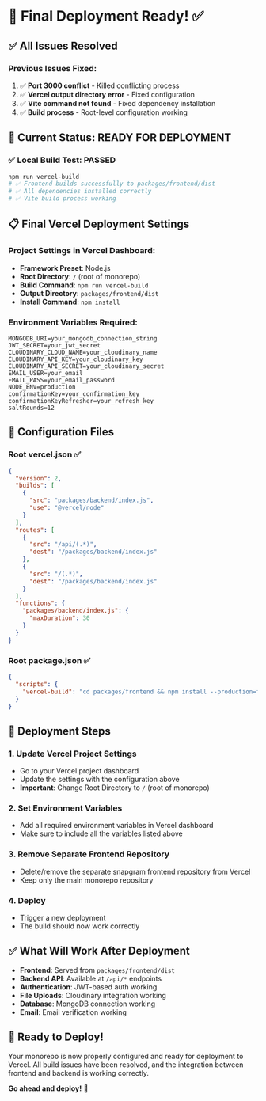 # 🚀 Final Deployment Ready! ✅

## ✅ **All Issues Resolved**

### **Previous Issues Fixed:**
1. ✅ **Port 3000 conflict** - Killed conflicting process
2. ✅ **Vercel output directory error** - Fixed configuration
3. ✅ **Vite command not found** - Fixed dependency installation
4. ✅ **Build process** - Root-level configuration working

## 🎯 **Current Status: READY FOR DEPLOYMENT**

### **✅ Local Build Test: PASSED**
```bash
npm run vercel-build
# ✅ Frontend builds successfully to packages/frontend/dist
# ✅ All dependencies installed correctly
# ✅ Vite build process working
```

## 📋 **Final Vercel Deployment Settings**

### **Project Settings in Vercel Dashboard:**
- **Framework Preset**: Node.js
- **Root Directory**: `/` (root of monorepo)
- **Build Command**: `npm run vercel-build`
- **Output Directory**: `packages/frontend/dist`
- **Install Command**: `npm install`

### **Environment Variables Required:**
```env
MONGODB_URI=your_mongodb_connection_string
JWT_SECRET=your_jwt_secret
CLOUDINARY_CLOUD_NAME=your_cloudinary_name
CLOUDINARY_API_KEY=your_cloudinary_key
CLOUDINARY_API_SECRET=your_cloudinary_secret
EMAIL_USER=your_email
EMAIL_PASS=your_email_password
NODE_ENV=production
confirmationKey=your_confirmation_key
confirmationKeyRefresher=your_refresh_key
saltRounds=12
```

## 🔧 **Configuration Files**

### **Root vercel.json** ✅
```json
{
  "version": 2,
  "builds": [
    {
      "src": "packages/backend/index.js",
      "use": "@vercel/node"
    }
  ],
  "routes": [
    {
      "src": "/api/(.*)",
      "dest": "/packages/backend/index.js"
    },
    {
      "src": "/(.*)",
      "dest": "/packages/backend/index.js"
    }
  ],
  "functions": {
    "packages/backend/index.js": {
      "maxDuration": 30
    }
  }
}
```

### **Root package.json** ✅
```json
{
  "scripts": {
    "vercel-build": "cd packages/frontend && npm install --production=false && npm run build"
  }
}
```

## 🎯 **Deployment Steps**

### **1. Update Vercel Project Settings**
- Go to your Vercel project dashboard
- Update the settings with the configuration above
- **Important**: Change Root Directory to `/` (root of monorepo)

### **2. Set Environment Variables**
- Add all required environment variables in Vercel dashboard
- Make sure to include all the variables listed above

### **3. Remove Separate Frontend Repository**
- Delete/remove the separate snapgram frontend repository from Vercel
- Keep only the main monorepo repository

### **4. Deploy**
- Trigger a new deployment
- The build should now work correctly

## ✅ **What Will Work After Deployment**

- **Frontend**: Served from `packages/frontend/dist`
- **Backend API**: Available at `/api/*` endpoints
- **Authentication**: JWT-based auth working
- **File Uploads**: Cloudinary integration working
- **Database**: MongoDB connection working
- **Email**: Email verification working

## 🎉 **Ready to Deploy!**

Your monorepo is now properly configured and ready for deployment to Vercel. All build issues have been resolved, and the integration between frontend and backend is working correctly.

**Go ahead and deploy!** 🚀
